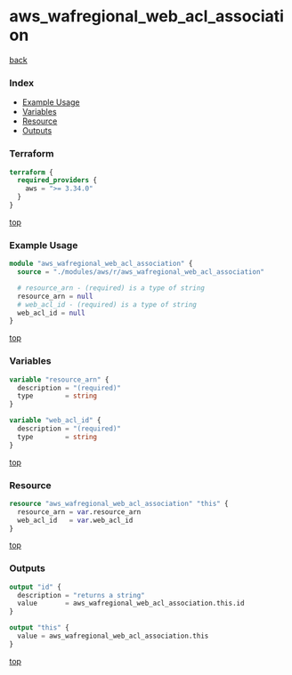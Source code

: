# aws_wafregional_web_acl_association

[back](../aws.md)

### Index

- [Example Usage](#example-usage)
- [Variables](#variables)
- [Resource](#resource)
- [Outputs](#outputs)

### Terraform

```terraform
terraform {
  required_providers {
    aws = ">= 3.34.0"
  }
}
```

[top](#index)

### Example Usage

```terraform
module "aws_wafregional_web_acl_association" {
  source = "./modules/aws/r/aws_wafregional_web_acl_association"

  # resource_arn - (required) is a type of string
  resource_arn = null
  # web_acl_id - (required) is a type of string
  web_acl_id = null
}
```

[top](#index)

### Variables

```terraform
variable "resource_arn" {
  description = "(required)"
  type        = string
}

variable "web_acl_id" {
  description = "(required)"
  type        = string
}
```

[top](#index)

### Resource

```terraform
resource "aws_wafregional_web_acl_association" "this" {
  resource_arn = var.resource_arn
  web_acl_id   = var.web_acl_id
}
```

[top](#index)

### Outputs

```terraform
output "id" {
  description = "returns a string"
  value       = aws_wafregional_web_acl_association.this.id
}

output "this" {
  value = aws_wafregional_web_acl_association.this
}
```

[top](#index)